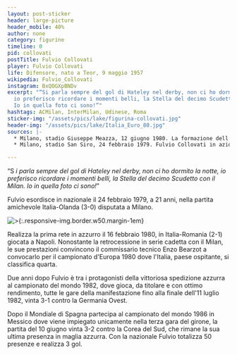 ```yaml
---
layout: post-sticker
header: large-picture
header_mobile: 40%
author: none
category: figurine
timeline: 0
pid: collovati
postTitle: Fulvio Collovati
player: Fulvio Collovati
life: Difensore, nato a Teor, 9 maggio 1957
wikipedia: Fulvio_Collovati
instagram: BxQOGXpBNDv
excerpt: "“Si parla sempre del gol di Hateley nel derby, non ci ho dormito la notte,
  io preferisco ricordare i momenti belli, la Stella del decimo Scudetto con il Milan.
  Io in quella foto ci sono!”"
hashtags: ACMilan, InterMilan, Udinese, Roma
sticker-img: "/assets/pics/lake/figurina-collovati.jpg"
header-img: "/assets/pics/lake/Italia_Euro_80.jpg"
sources: |-
  * Milano, stadio Giuseppe Meazza, 12 giugno 1980. La formazione dell'Italia scesa in campo nella sfida contro la Spagna (0-0) valevole per la fase a gironi del campionato d'Europa 1980. Da sinistra, in piedi: F. Causio, D. Zoff (capitano), F. Collovati, G. Scirea, R. Bettega, C. Gentile; accosciati: F. Graziani, A. Cabrini, G. Oriali, G. Antognoni, M. Tardelli. - [via Wikipedia](https://it.wikipedia.org/wiki/File:Italia,_Euro_%2780.jpg)
  * Milano, stadio San Siro, 24 febbraio 1979. Fulvio Collovati in azione nel corso dell'amichevole tra Italia e Paesi Bassi (3-0). - [via Wikipedia](https://it.wikipedia.org/wiki/File:Italia_vs_Paesi_Bassi_(Milano,_1979)_-_Fulvio_Collovati.jpg)

---
```

“S _i parla sempre del gol di Hateley nel derby, non ci ho dormito la notte, io preferisco ricordare i momenti belli, la Stella del decimo Scudetto con il Milan. Io in quella foto ci sono!_”

Fulvio esordisce in nazionale il 24 febbraio 1979, a 21 anni, nella partita amichevole Italia-Olanda (3-0) disputata a Milano.

![>](https://upload.wikimedia.org/wikipedia/it/thumb/c/cd/Italia_vs_Paesi_Bassi_%28Milano%2C_1979%29_-_Fulvio_Collovati.jpg/448px-Italia_vs_Paesi_Bassi_%28Milano%2C_1979%29_-_Fulvio_Collovati.jpg "Fulvio Collovati"){:.responsive-img.border.w50.margin-1em}

Realizza la prima rete in azzurro il 16 febbraio 1980, in Italia-Romania (2-1) giocata a Napoli. Nonostante la retrocessione in serie cadetta con il Milan, le sue prestazioni convincono il commissario tecnico Enzo Bearzot a convocarlo per il campionato d'Europa 1980 dove l'Italia, paese ospitante, si classifica quarta.

Due anni dopo Fulvio è tra i protagonisti della vittoriosa spedizione azzurra al campionato del mondo 1982, dove gioca, da titolare e con ottimo rendimento, tutte le gare della manifestazione fino alla finale dell'11 luglio 1982, vinta 3-1 contro la Germania Ovest.

Dopo il Mondiale di Spagna partecipa al campionato del mondo 1986 in Messico dove viene impiegato unicamente nella terza gara del girone, la partita del 10 giugno vinta 3-2 contro la Corea del Sud, che rimane la sua ultima presenza in maglia azzurra. Con la nazionale Fulvio totalizza 50 presenze e realizza 3 gol.